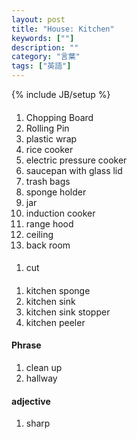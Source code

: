 ```yaml
---
layout: post
title: "House: Kitchen"
keywords: [""]
description: ""
category: "言葉"
tags: ["英語"]
---
```

{% include JB/setup %}

####
1. Chopping Board
2. Rolling Pin
2. plastic wrap
3. rice cooker
4. electric pressure cooker
5. saucepan with glass lid
6. trash bags
7. sponge holder
8. jar
9. induction cooker
1. range hood
2. ceiling
3. back room

####
1. cut

####
1. kitchen sponge
2. kitchen sink
3. kitchen sink stopper
4. kitchen peeler


#### Phrase
1. clean up 
2. hallway

#### adjective
1. sharp

